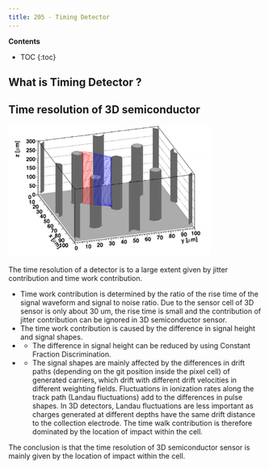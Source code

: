 ```yaml
---
title: 205 - Timing Detector  
---
```


**Contents**
* TOC
{:toc}

## What is Timing Detector ?
## Time resolution of 3D semiconductor
<img src="/images/3D_SiC_structure.png" width="400"/>

The time resolution of a detector is to a large extent given by jitter contribution and time work contribution.  
- Time work contribution is determined by the ratio of the rise time of the signal waveform and signal to noise ratio. Due to the sensor cell of 3D sensor is only about 30 um, the rise time is small and the contribution of jitter contribution can be ignored in 3D semiconductor sensor. 
- The time work contribution is caused by the difference in signal height and signal shapes. 
- - The difference in signal height can be reduced by using Constant Fraction Discrimination. 
- - The signal shapes are mainly affected by the differences in drift paths (depending on the git position inside the pixel cell) of generated carriers, which drift with different drift velocities in different weighting fields. Fluctuations in ionization rates along the track path (Landau fluctuations) add to the differences in pulse shapes. In 3D detectors, Landau fluctuations are less important as charges generated at different depths have the same drift distance to the collection electrode. The time walk contribution is therefore dominated by the location of impact within the cell.

The conclusion is that the time resolution of 3D semiconductor sensor is mainly given by the location of impact within the cell.
